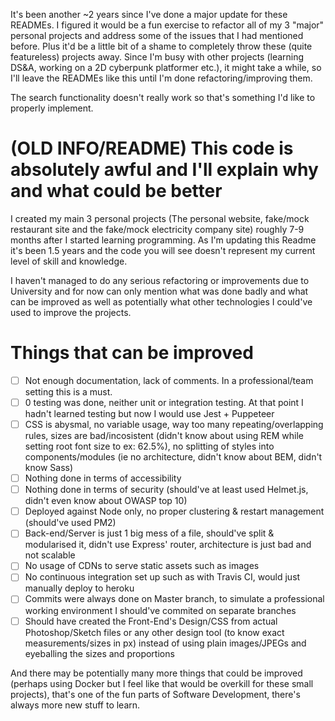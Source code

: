 It's been another ~2 years since I've done a major update for these READMEs.
I figured it would be a fun exercise to refactor all of my 3 "major" personal projects and address some of the issues that I had mentioned before.
Plus it'd be a little bit of a shame to completely throw these (quite featureless) projects away.
Since I'm busy with other projects (learning DS&A, working on a 2D cyberpunk platformer etc.), it might take a while, so I'll leave the READMEs like this until I'm done refactoring/improving them.

The search functionality doesn't really work so that's something I'd like to properly implement. 

# (OLD INFO/README) This code is absolutely awful and I'll explain why and what could be better

I created my main 3 personal projects (The personal website, fake/mock restaurant site and the fake/mock electricity company site) roughly 7-9 months after I started learning programming. As I'm updating this Readme it's been 1.5 years and the code you will see doesn't represent my current level of skill and knowledge.

I haven't managed to do any serious refactoring or improvements due to University and for now can only mention what was done badly and what can be improved as well as potentially what other technologies I could've used to improve the projects.

# Things that can be improved
- [ ] Not enough documentation, lack of comments. In a professional/team setting this is a must.
- [ ] 0 testing was done, neither unit or integration testing. At that point I hadn't learned testing but now I would use Jest + Puppeteer
- [ ] CSS is abysmal, no variable usage, way too many repeating/overlapping rules, sizes are bad/incosistent (didn't know about using REM while setting root font size to ex: 62.5%), no splitting of styles into components/modules (ie no architecture, didn't know about BEM, didn't know Sass)
- [ ] Nothing done in terms of accessibility
- [ ] Nothing done in terms of security (should've at least used Helmet.js, didn't even know about OWASP top 10)
- [ ] Deployed against Node only, no proper clustering & restart management (should've used PM2)
- [ ] Back-end/Server is just 1 big mess of a file, should've split & modularised it, didn't use Express' router, architecture is just bad and not scalable
- [ ] No usage of CDNs to serve static assets such as images
- [ ] No continuous integration set up such as with Travis CI, would just manually deploy to heroku
- [ ] Commits were always done on Master branch, to simulate a professional working environment I should've commited on separate branches
- [ ] Should have created the Front-End's Design/CSS from actual Photoshop/Sketch files or any other design tool (to know exact measurements/sizes in px) instead of using plain images/JPEGs and eyeballing the sizes and proportions

And there may be potentially many more things that could be improved (perhaps using Docker but I feel like that would be overkill for these small projects), that's one of the fun parts of Software Development, there's always more new stuff to learn. 
